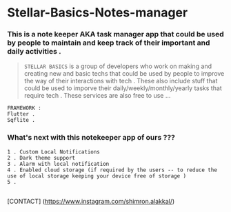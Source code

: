 # Stellar-Basics-Notes-manager
### This is a note keeper AKA task manager app that could be used by people to maintain and keep track of their important and daily activities .
> `STELLAR BASICS` is a group of developers who work on making and creating new and basic techs that could be used by people to improve the way of their interactions with tech . These also include stuff that could be used to imporve their daily/weekly/monthly/yearly tasks that require tech . These services are also free to use ...
```
FRAMEWORK :
Flutter .
Sqflite .
```

### What's next with this notekeeper app of ours ??? 
```
1 . Custom Local Notifications 
2 . Dark theme support 
3 . Alarm with local notification
4 . Enabled cloud storage (if required by the users -- to reduce the use of local storage keeping your device free of storage ) 
5 . 
```
## 
[CONTACT] (https://www.instagram.com/shimron.alakkal/)
